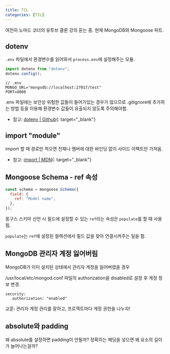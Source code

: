 ```yaml
---
title: TIL -
categories: [TIL]
---
```


여전히 노마드 코더의 유투브 클론 강의 듣는 중. 현재 MongoDB와 Mongoose 파트.

## dotenv

`.env` 파일에서 환경변수를 읽어와서 `process.env`에 설정해주는 모듈.

```javascript
import dotenv from "dotenv";
dotenv.config();
```

```text
// .env
MONGO_URL="mongodb://localhost:27017/test"
PORT=4000
```

.env 파일에는 보안상 위험한 값들이 들어가있는 경우가 많으므로 .gitignore에 추가하는 방법 등을 이용해 환경변수 값들이 유출되지 않도록 주의해야함.

- 참고: [dotenv \| Github](https://github.com/motdotla/dotenv#readme){: target="\_blank"}

## import "module"

import 할 때 경로만 적으면 전체나 멤버에 대한 바인딩 없이 사이드 이펙트만 가져옴.

- 참고: [import \| MDN](https://developer.mozilla.org/ko/docs/Web/JavaScript/Reference/Statements/import){: target="\_blank"}

## Mongoose Schema - ref 속성

```javascript
const schema = mongoose.Schema({
  field: {
    ref: "Model name",
  },
});
```

몽구스 스키마 선언 시 필드에 설정할 수 있는 `ref`라는 속성은 `populate`를 할 때 사용됨.

`populate`는 `ref`에 설정된 컬렉션에서 필드 값을 찾아 연결시켜주는 일을 함.

## MongoDB 관리자 계정 잃어버림

MongoDB가 이미 설치된 상태에서 관리자 계정을 잃어버렸을 경우

/usr/local/etc/mongod.conf 파일의 authorization을 disabled로 설정 후 계정 정보 변경.

```text
security:
   authorization: "enabled"
```

교훈: 관리자 계정 관리를 잘하고, 프로젝트마다 계정 권한을 나누자!

## absolute와 padding

왜 absolute를 설정하면 padding이 안될까?
정확히는 패딩을 넣으면 왜 요소의 길이가 늘어나는걸까?
